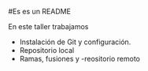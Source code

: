 #Es es un README

En este taller trabajamos
- Instalación de Git y configuración.
- Repositorio local
- Ramas, fusiones y 
-reositorio remoto